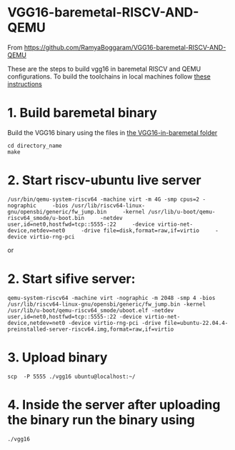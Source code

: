 # VGG16-baremetal-RISCV-AND-QEMU
From https://github.com/RamyaBoggaram/VGG16-baremetal-RISCV-AND-QEMU

These are the steps to build vgg16 in baremetal RISCV and QEMU configurations. To build the toolchains in local machines follow [these instructions](../../baremetal-setup.md)
# 1. Build baremetal binary
Build the VGG16 binary using the files in [the VGG16-in-baremetal folder](VGG16-in-baremetal)
```
cd directory_name
make
```
# 2. Start riscv-ubuntu live server
```
/usr/bin/qemu-system-riscv64 -machine virt -m 4G -smp cpus=2 -nographic     -bios /usr/lib/riscv64-linux-gnu/opensbi/generic/fw_jump.bin     -kernel /usr/lib/u-boot/qemu-riscv64_smode/u-boot.bin     -netdev user,id=net0,hostfwd=tcp::5555-:22     -device virtio-net-device,netdev=net0     -drive file=disk,format=raw,if=virtio     -device virtio-rng-pci
```
or
# 2. Start sifive server:
```
qemu-system-riscv64 -machine virt -nographic -m 2048 -smp 4 -bios /usr/lib/riscv64-linux-gnu/opensbi/generic/fw_jump.bin -kernel /usr/lib/u-boot/qemu-riscv64_smode/uboot.elf -netdev user,id=net0,hostfwd=tcp::5555-:22 -device virtio-net-device,netdev=net0 -device virtio-rng-pci -drive file=ubuntu-22.04.4-preinstalled-server-riscv64.img,format=raw,if=virtio
```
# 3. Upload binary
```
scp  -P 5555 ./vgg16 ubuntu@localhost:~/
```
# 4. Inside the server after uploading the binary run the binary using
```
./vgg16
```
